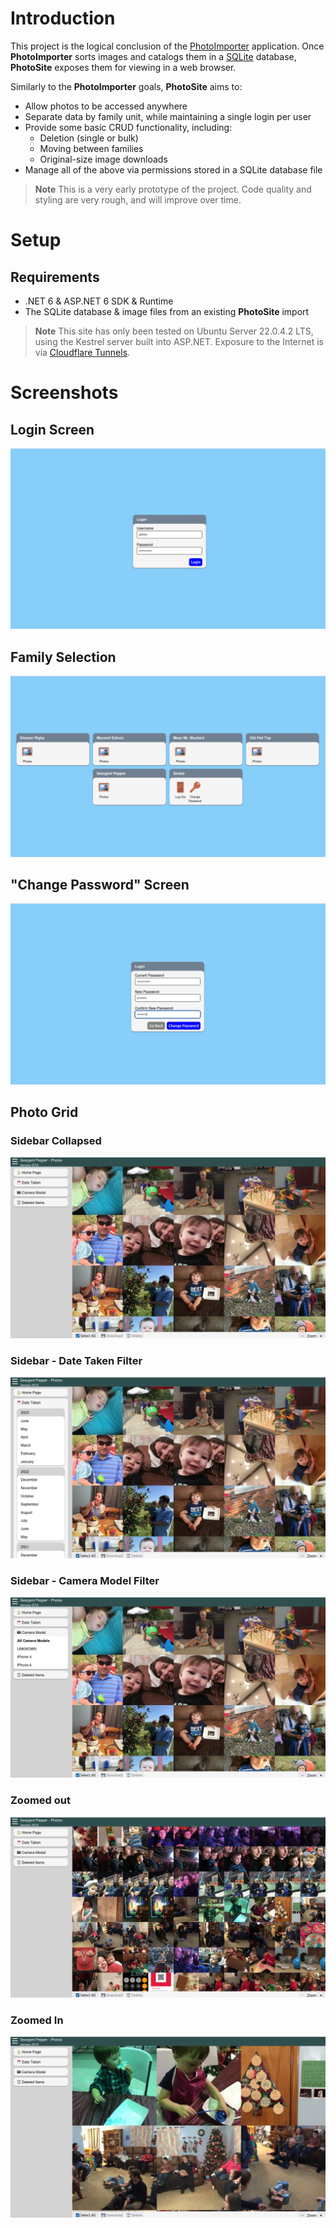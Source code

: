 # Introduction
This project is the logical conclusion of the [PhotoImporter](https://github.com/jacobrobertjohnson/PhotoImporter) application. Once **PhotoImporter** sorts images and catalogs them in a [SQLite](https://www.sqlite.org/index.html) database, **PhotoSite** exposes them for viewing in a web browser.

Similarly to the **PhotoImporter** goals, **PhotoSite** aims to:

- Allow photos to be accessed anywhere
- Separate data by family unit, while maintaining a single login per user
- Provide some basic CRUD functionality, including:
    - Deletion (single or bulk)
    - Moving between families
    - Original-size image downloads
- Manage all of the above via permissions stored in a SQLite database file

> **Note**
> This is a very early prototype of the project. Code quality and styling are very rough, and will improve over time.

# Setup
## Requirements
- .NET 6 & ASP.NET 6 SDK & Runtime
- The SQLite database & image files from an existing **PhotoSite** import

> **Note**
> This site has only been tested on Ubuntu Server 22.0.4.2 LTS, using the Kestrel server built into ASP.NET. Exposure to the Internet is via [Cloudflare Tunnels](https://www.cloudflare.com/products/tunnel/).



# Screenshots
## Login Screen
![Login Screen](./readme/img/login.png)

## Family Selection
![Family Selection](./readme/img/families.png)

## "Change Password" Screen
![Family Selection](./readme/img/password.png)

## Photo Grid
### Sidebar Collapsed
![Photo Grid - Sidebar Collapsed](./readme/img/photos-collapsed.png)

### Sidebar - Date Taken Filter
![Photo Grid - Date Taken](./readme/img/photos-date-taken.png)

### Sidebar - Camera Model Filter
![Photo Grid - Camera Model](./readme/img/photos-camera-model.png)

### Zoomed out
![Photo Grid - Zoomed Out](./readme/img/photos-zoomed-out.png)

### Zoomed In
![Photo Grid - Zoomed In](./readme/img/photos-zoomed-in.png)